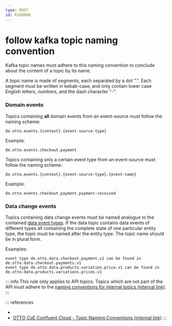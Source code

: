 ```yaml
---
type: MUST
id: R200006
---
```


# follow kafka topic naming convention

Kafka topic names must adhere to this naming convention to conclude about the content of a topic by its name.

A topic name is made of segments, each separated by a dot ".". Each segment must be written in kebab-case, and only contain lower case English letters, numbers, and the dash character "-".

### Domain events

Topics containing **all** domain events from an event-source must follow the naming scheme:

```text
de.otto.events.{context}.{event-source-type}
```

Example:

```text
de.otto.events.checkout.payment
```

Topics containing only a certain event type from an event-source must follow the naming scheme:

```text
de.otto.events.{context}.{event-source-type}.{event-name}
```

Example:

```text
de.otto.events.checkout.payment.payment-received
```

### Data change events

Topics containing data change events must be named analogue to the contained [data event types](@guidelines/R200009).
If the data topic contains data events of different types all containing the complete state of one particular entity type, the topic must be named after the entity type. The topic name should be in plural form.

Examples:

```text
event type de.otto.data.checkout.payment.v1 can be found in de.otto.data.checkout.payments.v1
event type de.otto.data.products.variation.price.v1 can be found in de.otto.data.products.variations.prices.v1
```

::: info
This rule only applies to API topics. Topics which are not part of the API must adhere to the [naming conventions for internal topics (internal link)](https://confluence.otto.de/pages/viewpage.action?spaceKey=KAFKA&title=08.1.2+Topic+Naming+Conventions).
:::

::: references

- [](@guidelines/r200004)
- [OTTO CoE Confluent Cloud - Topic Naming Conventions (internal link)](https://confluence.otto.de/pages/viewpage.action?spaceKey=KAFKA&title=08.1.2+Topic+Naming+Conventions)
  :::
